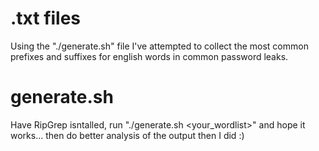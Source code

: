# .txt files
Using the "./generate.sh" file I've attempted to collect the most common prefixes and suffixes for english words in common password leaks.

# generate.sh
Have RipGrep isntalled, run "./generate.sh <your_wordlist>" and hope it works... then do better analysis of the output then I did :)
